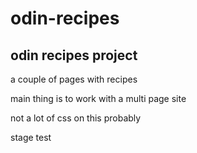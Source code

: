 # odin-recipes
## odin recipes project 
a couple of pages with recipes

main thing is to work with a multi page site

not a lot of css on this probably 

stage test